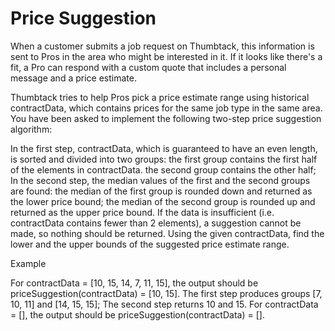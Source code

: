 # Price Suggestion

When a customer submits a job request on Thumbtack, this information is sent to Pros in the area who might be interested in it. If it looks like there's a fit, a Pro can respond with a custom quote that includes a personal message and a price estimate.

Thumbtack tries to help Pros pick a price estimate range using historical contractData, which contains prices for the same job type in the same area. You have been asked to implement the following two-step price suggestion algorithm:

In the first step, contractData, which is guaranteed to have an even length, is sorted and divided into two groups:
the first group contains the first half of the elements in contractData.
the second group contains the other half;
In the second step, the median values of the first and the second groups are found:
the median of the first group is rounded down and returned as the lower price bound;
the median of the second group is rounded up and returned as the upper price bound.
If the data is insufficient (i.e. contractData contains fewer than 2 elements), a suggestion cannot be made, so nothing should be returned.
Using the given contractData, find the lower and the upper bounds of the suggested price estimate range.

Example

For contractData = [10, 15, 14, 7, 11, 15], the output should be
priceSuggestion(contractData) = [10, 15].
The first step produces groups [7, 10, 11] and [14, 15, 15];
The second step returns 10 and 15.
For contractData = [], the output should be
priceSuggestion(contractData) = [].
